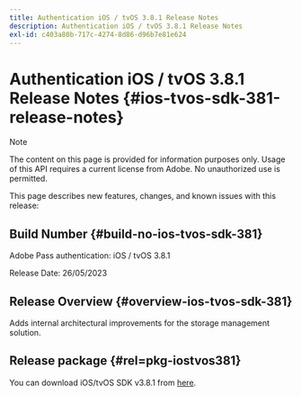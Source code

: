 ```yaml
---
title: Authentication iOS / tvOS 3.8.1 Release Notes
description: Authentication iOS / tvOS 3.8.1 Release Notes
exl-id: c403a80b-717c-4274-8d86-d96b7e81e624
---
```

# Authentication iOS / tvOS 3.8.1 Release Notes {#ios-tvos-sdk-381-release-notes}

>[!NOTE]
>
>The content on this page is provided for information purposes only. Usage of this API requires a current license from Adobe. No unauthorized use is permitted.

This page describes new features, changes, and known issues with this release:

## Build Number {#build-no-ios-tvos-sdk-381}

Adobe Pass authentication: iOS / tvOS 3.8.1

Release Date: 26/05/2023

 

## Release Overview {#overview-ios-tvos-sdk-381}

Adds internal architectural improvements for the storage management solution.

## Release package {#rel=pkg-iostvos381}

You can download iOS/tvOS SDK v3.8.1 from [here](https://tve.zendesk.com/hc/en-us/articles/204963209).
